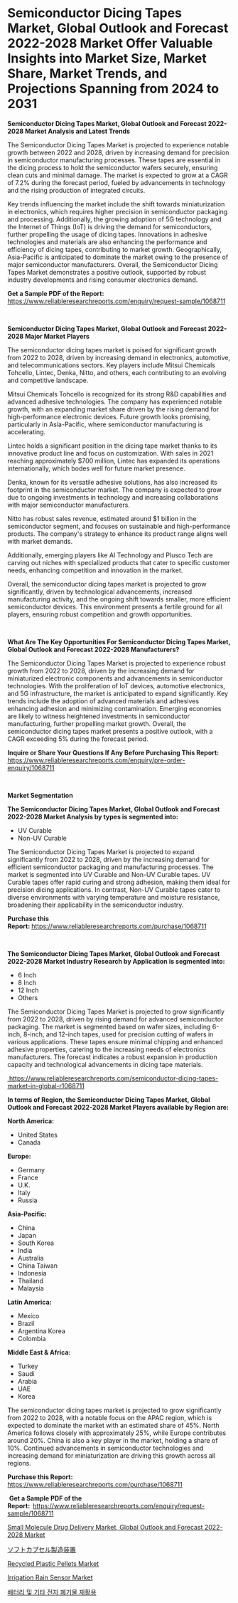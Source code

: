 <p><h1>Semiconductor Dicing Tapes Market, Global Outlook and Forecast 2022-2028 Market Offer Valuable Insights into Market Size, Market Share, Market Trends, and Projections Spanning from 2024 to 2031</h1></p><p><strong>Semiconductor Dicing Tapes Market, Global Outlook and Forecast 2022-2028 Market Analysis and Latest Trends</strong></p>
<p><p>The Semiconductor Dicing Tapes Market is projected to experience notable growth between 2022 and 2028, driven by increasing demand for precision in semiconductor manufacturing processes. These tapes are essential in the dicing process to hold the semiconductor wafers securely, ensuring clean cuts and minimal damage. The market is expected to grow at a CAGR of 7.2% during the forecast period, fueled by advancements in technology and the rising production of integrated circuits.</p><p>Key trends influencing the market include the shift towards miniaturization in electronics, which requires higher precision in semiconductor packaging and processing. Additionally, the growing adoption of 5G technology and the Internet of Things (IoT) is driving the demand for semiconductors, further propelling the usage of dicing tapes. Innovations in adhesive technologies and materials are also enhancing the performance and efficiency of dicing tapes, contributing to market growth. Geographically, Asia-Pacific is anticipated to dominate the market owing to the presence of major semiconductor manufacturers. Overall, the Semiconductor Dicing Tapes Market demonstrates a positive outlook, supported by robust industry developments and rising consumer electronics demand.</p></p>
<p><strong>Get a Sample PDF of the Report:&nbsp;</strong> <a href="https://www.reliableresearchreports.com/enquiry/request-sample/1068711">https://www.reliableresearchreports.com/enquiry/request-sample/1068711</a></p>
<p>&nbsp;</p>
<p><strong>Semiconductor Dicing Tapes Market, Global Outlook and Forecast 2022-2028 Major Market Players</strong></p>
<p><p>The semiconductor dicing tapes market is poised for significant growth from 2022 to 2028, driven by increasing demand in electronics, automotive, and telecommunications sectors. Key players include Mitsui Chemicals Tohcello, Lintec, Denka, Nitto, and others, each contributing to an evolving and competitive landscape.</p><p>Mitsui Chemicals Tohcello is recognized for its strong R&D capabilities and advanced adhesive technologies. The company has experienced notable growth, with an expanding market share driven by the rising demand for high-performance electronic devices. Future growth looks promising, particularly in Asia-Pacific, where semiconductor manufacturing is accelerating.</p><p>Lintec holds a significant position in the dicing tape market thanks to its innovative product line and focus on customization. With sales in 2021 reaching approximately $700 million, Lintec has expanded its operations internationally, which bodes well for future market presence.</p><p>Denka, known for its versatile adhesive solutions, has also increased its footprint in the semiconductor market. The company is expected to grow due to ongoing investments in technology and increasing collaborations with major semiconductor manufacturers.</p><p>Nitto has robust sales revenue, estimated around $1 billion in the semiconductor segment, and focuses on sustainable and high-performance products. The company's strategy to enhance its product range aligns well with market demands.</p><p>Additionally, emerging players like AI Technology and Plusco Tech are carving out niches with specialized products that cater to specific customer needs, enhancing competition and innovation in the market.</p><p>Overall, the semiconductor dicing tapes market is projected to grow significantly, driven by technological advancements, increased manufacturing activity, and the ongoing shift towards smaller, more efficient semiconductor devices. This environment presents a fertile ground for all players, ensuring robust competition and growth opportunities.</p></p>
<p>&nbsp;</p>
<p><strong>What Are The Key Opportunities For Semiconductor Dicing Tapes Market, Global Outlook and Forecast 2022-2028 Manufacturers?</strong></p>
<p><p>The Semiconductor Dicing Tapes Market is projected to experience robust growth from 2022 to 2028, driven by the increasing demand for miniaturized electronic components and advancements in semiconductor technologies. With the proliferation of IoT devices, automotive electronics, and 5G infrastructure, the market is anticipated to expand significantly. Key trends include the adoption of advanced materials and adhesives enhancing adhesion and minimizing contamination. Emerging economies are likely to witness heightened investments in semiconductor manufacturing, further propelling market growth. Overall, the semiconductor dicing tapes market presents a positive outlook, with a CAGR exceeding 5% during the forecast period.</p></p>
<p><strong>Inquire or Share Your Questions If Any Before Purchasing This Report:</strong> <a href="https://www.reliableresearchreports.com/enquiry/pre-order-enquiry/1068711">https://www.reliableresearchreports.com/enquiry/pre-order-enquiry/1068711</a></p>
<p>&nbsp;</p>
<p><strong>Market Segmentation</strong></p>
<p><strong>The Semiconductor Dicing Tapes Market, Global Outlook and Forecast 2022-2028 Market Analysis by types is segmented into:</strong></p>
<p><ul><li>UV Curable</li><li>Non-UV Curable</li></ul></p>
<p><p>The Semiconductor Dicing Tapes Market is projected to expand significantly from 2022 to 2028, driven by the increasing demand for efficient semiconductor packaging and manufacturing processes. The market is segmented into UV Curable and Non-UV Curable tapes. UV Curable tapes offer rapid curing and strong adhesion, making them ideal for precision dicing applications. In contrast, Non-UV Curable tapes cater to diverse environments with varying temperature and moisture resistance, broadening their applicability in the semiconductor industry.</p></p>
<p><strong>Purchase this Report:&nbsp;</strong><a href="https://www.reliableresearchreports.com/purchase/1068711">https://www.reliableresearchreports.com/purchase/1068711</a></p>
<p>&nbsp;</p>
<p><strong>The Semiconductor Dicing Tapes Market, Global Outlook and Forecast 2022-2028 Market Industry Research by Application is segmented into:</strong></p>
<p><ul><li>6 Inch</li><li>8 Inch</li><li>12 Inch</li><li>Others</li></ul></p>
<p><p>The Semiconductor Dicing Tapes Market is projected to grow significantly from 2022 to 2028, driven by rising demand for advanced semiconductor packaging. The market is segmented based on wafer sizes, including 6-inch, 8-inch, and 12-inch tapes, used for precision cutting of wafers in various applications. These tapes ensure minimal chipping and enhanced adhesive properties, catering to the increasing needs of electronics manufacturers. The forecast indicates a robust expansion in production capacity and technological advancements in dicing tape materials.</p></p>
<p><a href="https://www.reliableresearchreports.com/semiconductor-dicing-tapes-market-in-global-r1068711">&nbsp;https://www.reliableresearchreports.com/semiconductor-dicing-tapes-market-in-global-r1068711</a></p>
<p><strong>In terms of Region, the Semiconductor Dicing Tapes Market, Global Outlook and Forecast 2022-2028 Market Players available by Region are:</strong></p>
<p>
    <p> <strong> North America: </strong>
        <ul>
            <li>United States</li>
            <li>Canada</li>
        </ul>
        </p> 
    <p> <strong> Europe: </strong>
        <ul>
            <li>Germany</li>
            <li>France</li>
            <li>U.K.</li>
            <li>Italy</li>
            <li>Russia</li>
        </ul>
        </p> 
    <p> <strong> Asia-Pacific: </strong>
        <ul>
            <li>China</li>
            <li>Japan</li>
            <li>South Korea</li>
            <li>India</li>
            <li>Australia</li>
            <li>China Taiwan</li>
            <li>Indonesia</li>
            <li>Thailand</li>
            <li>Malaysia</li>
        </ul>
        </p> 
    <p> <strong> Latin America: </strong>
        <ul>
            <li>Mexico</li>
            <li>Brazil</li>
            <li>Argentina Korea</li>
            <li>Colombia</li>
        </ul>
        </p> 
    <p> <strong> Middle East & Africa: </strong>
        <ul>
            <li>Turkey</li>
            <li>Saudi</li>
            <li>Arabia</li>
            <li>UAE</li>
            <li>Korea</li>
        </ul>
    </p>
    </p>
<p><p>The semiconductor dicing tapes market is projected to grow significantly from 2022 to 2028, with a notable focus on the APAC region, which is expected to dominate the market with an estimated share of 45%. North America follows closely with approximately 25%, while Europe contributes around 20%. China is also a key player in the market, holding a share of 10%. Continued advancements in semiconductor technologies and increasing demand for miniaturization are driving this growth across all regions.</p></p>
<p><strong>Purchase this Report: </strong><a href="https://www.reliableresearchreports.com/purchase/1068711">https://www.reliableresearchreports.com/purchase/1068711</a></p>
<p>&nbsp;<strong>Get a Sample PDF of the Report:&nbsp;&nbsp;</strong><a href="https://www.reliableresearchreports.com/enquiry/request-sample/1068711">https://www.reliableresearchreports.com/enquiry/request-sample/1068711</a></p>
<p><strong></strong></p>
<p><p><a href="https://github.com/SanjidaMahmud54/Market-Research-Report-List-1/blob/main/small-molecule-drug-delivery-market-global-outlook-and-forecast-2022-2028-market.md">Small Molecule Drug Delivery Market, Global Outlook and Forecast 2022-2028 Market</a></p><p><a href="https://medium.com/@jamiebertrgnaum3545/soft-capsule-manufacturing-equipment-634f7c7deaf5">ソフトカプセル製造装置</a></p><p><a href="https://www.linkedin.com/pulse/recycled-plastic-pellets-market-size-growth-industry-analysis-qdzfe?trackingId=yN27w8nXT2KKAGHtHOKr7Q%3D%3D">Recycled Plastic Pellets Market</a></p><p><a href="https://www.linkedin.com/pulse/pioneering-growth-analyzing-global-irrigation-rain-sensor-market-6jy5f?trackingId=DsAstLjTQ3ajwvLesmukUg%3D%3D">Irrigation Rain Sensor Market</a></p><p><a href="https://medium.com/@robertojones8678/battery-and-other-e-waste-recycling-market-%EC%9D%98-%EA%B8%80%EB%A1%9C%EB%B2%8C-%EC%8B%9C%EC%9E%A5-%EA%B0%9C%EC%9A%94%EB%8A%94-%EC%A0%84-%EC%84%B8%EA%B3%84-%EB%B0%8F-%EC%A3%BC%EC%9A%94-%EC%8B%9C%EC%9E%A5%EC%9D%98-%EC%82%B0%EC%97%85%EC%97%90-%EC%98%81%ED%96%A5%EC%9D%84-%EB%AF%B8%EC%B9%98%EB%8A%94-%EC%A3%BC%EC%9A%94-%ED%8A%B8%EB%A0%8C%EB%93%9C%EC%97%90-%EB%8C%80%ED%95%9C-%EB%8F%85%ED%8A%B9%ED%95%9C-508617aeef79">배터리 및 기타 전자 폐기물 재활용</a></p></p>